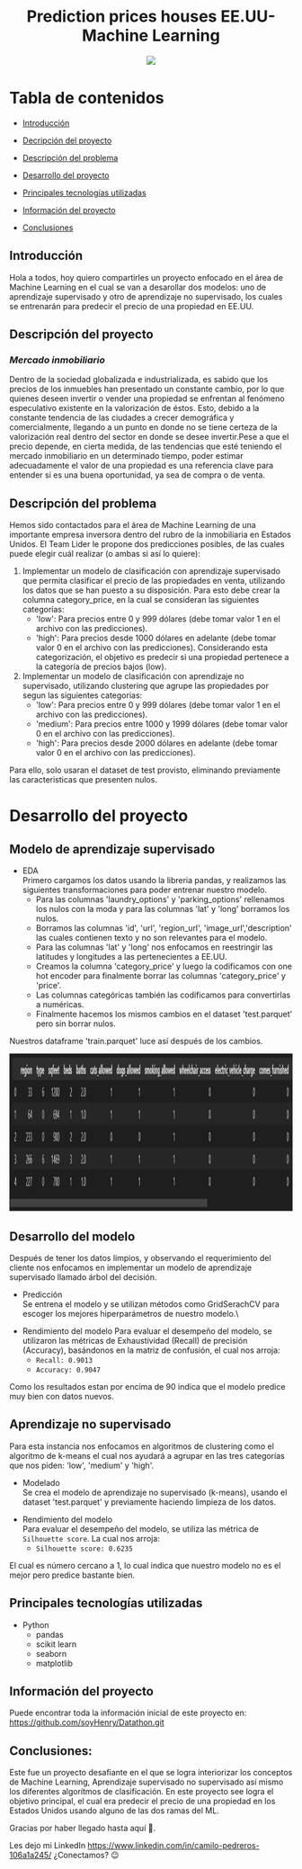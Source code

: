 <h1 align="center"> Prediction prices houses EE.UU- Machine Learning </h1>

<p align="center">
   <img src="https://img.shields.io/badge/STATUS-%20FINALIZADO-green">
   </p>
   
# Tabla de contenidos
* [Introducción](#Introducción)

* [Decripción del proyecto](#Descripción-del-proyecto)

* [Descripción del problema](#Descripción-del-problema)

* [Desarrollo del proyecto](#Desarrollo-del-proyecto)

* [Principales tecnologías utilizadas](#Principales-tecnologías-utilizadas)

* [Información del proyecto](#Información-del-proyecto)

* [Conclusiones](#Conclusiones)

## Introducción
Hola a todos, hoy quiero compartirles un proyecto enfocado en el área de Machine Learning en el cual se van a desarollar dos modelos: uno de aprendizaje supervisado y otro de aprendizaje no supervisado, los cuales se entrenarán para predecir el precio de una propiedad en EE.UU. 

## Descripción del proyecto

### *Mercado inmobiliario*
​Dentro de la sociedad globalizada e industrializada, es sabido que los precios de los inmuebles han presentado un constante cambio, por lo que quienes deseen invertir o vender una propiedad se enfrentan al fenómeno especulativo existente en la valorización de éstos. Esto, debido a la constante tendencia de las ciudades a crecer demográfica y comercialmente, llegando a un punto en donde no se tiene certeza de la valorización real dentro del sector en donde se desee invertir.​Pese a que el precio depende, en cierta medida, de las tendencias que esté teniendo el mercado inmobiliario en un determinado tiempo, poder estimar adecuadamente el valor de una propiedad es una referencia clave para entender si es una buena oportunidad, ya sea de compra o de venta.​

## Descripción del problema

Hemos sido contactados para el área de Machine Learning de una importante empresa inversora dentro del rubro de la inmobiliaria en Estados Unidos. ​El Team Lider le propone dos predicciones posibles, de las cuales puede elegir cuál realizar (o ambas si así lo quiere):​

1. Implementar un modelo de clasificación con aprendizaje supervisado que permita clasificar el precio de las propiedades en venta, utilizando los datos que se han puesto a su disposición. ​Para esto debe crear la columna category_price, en la cual se consideran las siguientes categorías:
    * 'low': Para precios entre 0 y 999 dólares (debe tomar valor 1 en el archivo con las predicciones).
    * 'high': Para precios desde 1000 dólares en adelante (debe tomar valor 0 en el archivo con las predicciones). ​Considerando esta categorización, el objetivo es predecir si una propiedad pertenece a la categoría de precios bajos (low).​
2. Implementar un modelo de clasificación con aprendizaje no supervisado, utilizando clustering que agrupe las propiedades por segun las siguientes categorias:
    * 'low': Para precios entre 0 y 999 dólares (debe tomar valor 1 en el archivo con las predicciones).
    * 'medium': Para precios entre 1000 y 1999 dólares (debe tomar valor 0 en el archivo con las predicciones).
    * 'high': Para precios desde 2000 dólares en adelante (debe tomar valor 0 en el archivo con las predicciones).​

Para ello, solo usaran el dataset de test provisto, eliminando previamente las caracteristicas que presenten nulos.​

# Desarrollo del proyecto

## Modelo de aprendizaje supervisado

*  EDA \
Primero cargamos los datos usando la libreria pandas, y realizamos las siguientes transformaciones para poder entrenar nuestro modelo.
    + Para las columnas 'laundry_options' y 'parking_options' rellenamos los nulos con la moda y para las columnas 'lat' y 'long' borramos los nulos.
    + Borramos las columnas 'id', 'url', 'region_url', 'image_url','description' las cuales contienen texto y no son relevantes para el modelo.
    + Para las columnas 'lat' y 'long' nos enfocamos en reestringir las latitudes y longitudes a las pertenecientes a EE.UU.
    + Creamos la columna 'category_price' y luego la codificamos con one hot encoder para finalmente borrar las columnas  'category_price' y 'price'.
    + Las columnas categóricas también las codificamos para convertirlas a numéricas.
    + Finalmente hacemos los mismos cambios en el dataset 'test.parquet' pero sin borrar nulos.

Nuestros dataframe 'train.parquet' luce así después de los cambios.
<p align="center">
  <img width="7000" height="280" src="Images/datatrain.png">
</p>

## Desarrollo del modelo

Después de tener los datos limpios, y observando el requerimiento del cliente nos enfocamos en implementar un modelo de aprendizaje supervisado llamado árbol del decisión.
* Predicción\
Se entrena el modelo y se utilizan métodos como GridSerachCV para escoger los mejores hiperparámetros de nuestro modelo.\
+ Rendimiento del modelo
Para evaluar el desempeño del modelo, se utilizaron las métricas de Exhaustividad (Recall) de precisión (Accuracy), basándonos en la matriz de confusión,
 el cual nos arroja:
    * `Recall: 0.9013`
    * `Accuracy: 0.9047` 

Como los resultados estan por encima de 90 indica que el modelo predice muy bien con datos nuevos. 

## Aprendizaje no supervisado
Para esta instancia nos enfocamos en algoritmos de clustering como el algoritmo de k-means el cual nos ayudará a agrupar en las tres categorías que nos piden: 'low', 'medium' y 'high'.

* Modelado\
Se crea el modelo de aprendizaje no supervisado  (k-means), usando el dataset 'test.parquet' y previamente haciendo limpieza de los datos.

+ Rendimiento del modelo\
Para evaluar el desempeño del modelo, se utiliza las métrica  de `Silhouette score`. La cual nos arroja:
    * `Silhouette score: 0.6235`

El cual es número cercano a 1, lo cual indica que nuestro modelo no es el mejor pero predice bastante bien.

## Principales tecnologías utilizadas

* Python
    + pandas
    + scikit learn
    + seaborn
    + matplotlib

## Información del proyecto
Puede encontrar toda la información inicial de este proyecto en: https://github.com/soyHenry/Datathon.git

## Conclusiones:

Este fue un proyecto desafiante en el que se logra interiorizar los conceptos de Machine Learning, Aprendizaje supervisado no supervisado así mismo los diferentes algorítmos de clasificación. En este proyecto see logra el objetivo principal, el cual era predecir el precio de una propiedad en los Estados Unidos usando alguno de las dos ramas del ML.

Gracias por haber llegado hasta aquí 💛.

Les dejo mi LinkedIn https://www.linkedin.com/in/camilo-pedreros-106a1a245/ ¿Conectamos? 😉
